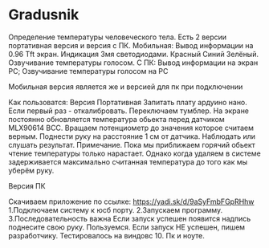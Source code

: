 # Gradusnik
Определение температуры человеческого тела. 
Есть 2 версии портативная версия и версия с ПК.
Мобильная:
Вывод информации на 0.96 Tft экран. Индикация 3мя светодиодами. Красный Синий Зелёный. Озвучивание температуры голосом. 
C ПК:
Вывод информации на экран PC; Озвучивание температуры голосом на PC

Мобильная версия является же и версией для пк при подключении

Как пользоватся:
Версия Портативная
Запитать плату ардуино нано.
Если первый раз - откалибровать. Переключаем тумблер.
На экране постоянно обновляется температура обьекта перед датчиком MLX90614 BCC. Вращаем потенциометр до значения которое считаем верным.
Поднести руку на расстояние 1 см от датчика. Наблюдать или слушать результат.
Примечание. Пока мы приближаем горячий обьект чтение температуры только нарастает. Однако когда удаляем в системе задерживается максимально считанная температура до того как мы уберём руку.

Версия ПК

Скачиваем приложение по ссылке: https://yadi.sk/d/9aSyFmbFGpRHhw
1.Подключаем систему к юсб порту.
2.Запускаем программу.
3.Последовательность важна
Если запуск успешен появится надпись поднесите свою руку. Пользуемся.
                     Если запуск НЕ успешен, пишем разработчику.
Тестировалось на виндовс 10. Пк и ноуте.

